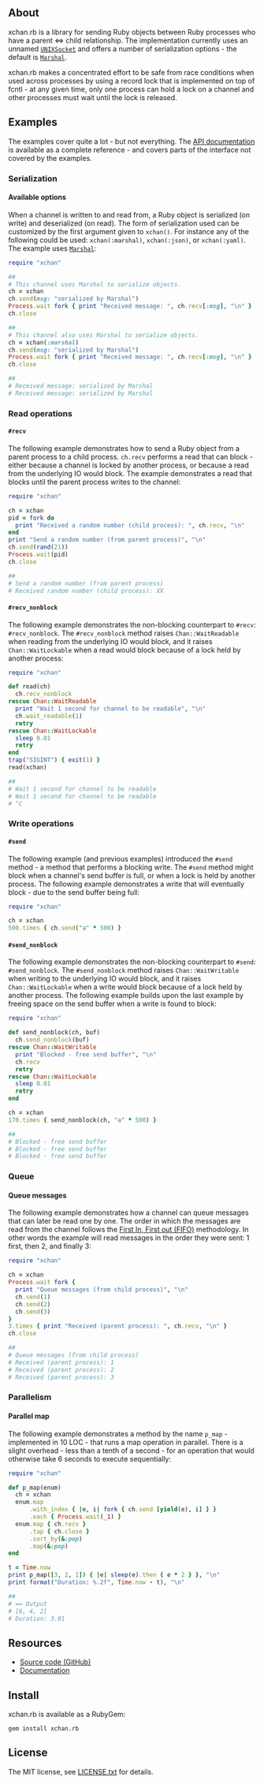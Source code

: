 ## About

xchan.rb is a library for sending Ruby objects
between Ruby processes who have a parent &lt;=&gt; child relationship. The
implementation currently uses an unnamed <code><a href=https://rubydoc.info/stdlib/socket/UNIXSocket.pair>UNIXSocket</a></code>
and offers a number of serialization options - the default is [`Marshal`](https://www.rubydoc.info/stdlib/core/Marshal).

xchan.rb makes a concentrated effort to be safe from race conditions when used across processes
by using a record lock that is implemented on top of fcntl - at any given time, only one process
can hold a lock on a channel and other processes must wait until the lock is released.

## Examples

The examples cover quite a lot - but not everything. The [API documentation](https://0x1eef.github.io/x/xchan.rb)
is available as a complete reference - and covers parts of the interface not
covered by the examples.

### Serialization

#### Available options

When a channel is written to and read from, a Ruby object is serialized (on write)
and deserialized (on read). The form of serialization used can be customized by
the first argument given to `xchan()`. For instance any of the following could be
used: `xchan(:marshal)`, `xchan(:json)`, or `xchan(:yaml)`. The example uses
[`Marshal`](https://www.rubydoc.info/stdlib/core/Marshal):

```ruby
require "xchan"

##
# This channel uses Marshal to serialize objects.
ch = xchan
ch.send(msg: "serialized by Marshal")
Process.wait fork { print "Received message: ", ch.recv[:msg], "\n" }
ch.close

##
# This channel also uses Marshal to serialize objects.
ch = xchan(:marshal)
ch.send(msg: "serialized by Marshal")
Process.wait fork { print "Received message: ", ch.recv[:msg], "\n" }
ch.close

##
# Received message: serialized by Marshal
# Received message: serialized by Marshal
```

### Read operations

#### `#recv`

The following example demonstrates how to send a Ruby object from a parent process
to a child process. `ch.recv` performs a read that can block - either because a
channel is locked by another process, or because a read from the underlying IO would
block. The example demonstrates a read that blocks until the parent process writes
to the channel:

```ruby
require "xchan"

ch = xchan
pid = fork do
  print "Received a random number (child process): ", ch.recv, "\n"
end
print "Send a random number (from parent process)", "\n"
ch.send(rand(21))
Process.wait(pid)
ch.close

##
# Send a random number (from parent process)
# Received random number (child process): XX
```

#### `#recv_nonblock`

The following example demonstrates the non-blocking counterpart to `#recv`:
`#recv_nonblock`. The `#recv_nonblock` method raises `Chan::WaitReadable`
when reading from the underlying IO would block, and it raises `Chan::WaitLockable`
when a read would block because of a lock held by another process:

```ruby
require "xchan"

def read(ch)
  ch.recv_nonblock
rescue Chan::WaitReadable
  print "Wait 1 second for channel to be readable", "\n"
  ch.wait_readable(1)
  retry
rescue Chan::WaitLockable
  sleep 0.01
  retry
end
trap("SIGINT") { exit(1) }
read(xchan)

##
# Wait 1 second for channel to be readable
# Wait 1 second for channel to be readable
# ^C
```

### Write operations

#### `#send`

The following example (and previous examples) introduced the `#send` method -
a method that performs a blocking write. The `#send` method might block when a
channel's send buffer is full, or when a lock is held by another process. The
following example demonstrates a write that will eventually block - due to the send
buffer being full:


```ruby
require "xchan"

ch = xchan
500.times { ch.send("a" * 500) }
```

#### `#send_nonblock`

The following example demonstrates the non-blocking counterpart to
`#send`: `#send_nonblock`. The `#send_nonblock` method raises `Chan::WaitWritable`
when writing to the underlying IO would block, and it raises `Chan::WaitLockable`
when a write would block because of a lock held by another process. The following
example builds upon the last example by freeing space on the send buffer when a write
is found to block:

```ruby
require "xchan"

def send_nonblock(ch, buf)
  ch.send_nonblock(buf)
rescue Chan::WaitWritable
  print "Blocked - free send buffer", "\n"
  ch.recv
  retry
rescue Chan::WaitLockable
  sleep 0.01
  retry
end

ch = xchan
170.times { send_nonblock(ch, "a" * 500) }

##
# Blocked - free send buffer
# Blocked - free send buffer
# Blocked - free send buffer
```

### Queue

#### Queue messages

The following example demonstrates how a channel can queue messages that
can later be read one by one. The order in which the messages
are read from the channel follows the
[First In, First out (FIFO)](https://en.wikipedia.org/wiki/FIFO_(computing_and_electronics))
methodology. In other words the example will read messages in the
order they were sent: 1 first, then 2, and finally 3:

```ruby
require "xchan"

ch = xchan
Process.wait fork {
  print "Queue messages (from child process)", "\n"
  ch.send(1)
  ch.send(2)
  ch.send(3)
}
3.times { print "Received (parent process): ", ch.recv, "\n" }
ch.close

##
# Queue messages (from child process)
# Received (parent process): 1
# Received (parent process): 2
# Received (parent process): 3
```

### Parallelism

#### Parallel map

The following example demonstrates a method by the name `p_map` -
implemented in 10 LOC - that runs a map operation in parallel.
There is a slight overhead - less than a tenth of a second - for
an operation that would otherwise take 6 seconds to execute sequentially:

```ruby
require "xchan"

def p_map(enum)
  ch = xchan
  enum.map
      .with_index { |e, i| fork { ch.send [yield(e), i] } }
      .each { Process.wait(_1) }
  enum.map { ch.recv }
      .tap { ch.close }
      .sort_by(&:pop)
      .map(&:pop)
end

t = Time.now
print p_map([3, 2, 1]) { |e| sleep(e).then { e * 2 } }, "\n"
print format("Duration: %.2f", Time.now - t), "\n"

##
# == Output
# [6, 4, 2]
# Duration: 3.01
```

## Resources

* [Source code (GitHub)](https://github.com/0x1eef/xchan.rb)
* [Documentation](https://0x1eef.github.io/x/xchan.rb)

## Install

xchan.rb is available as a RubyGem:

    gem install xchan.rb

## <a id="license"> License </a>

The MIT license, see [LICENSE.txt](./LICENSE.txt) for details.
